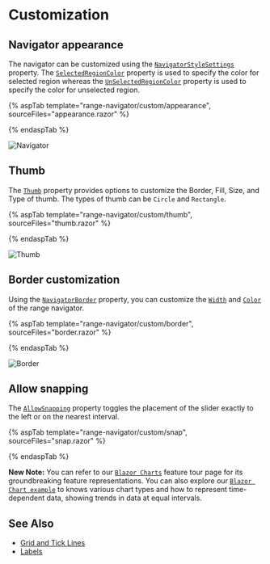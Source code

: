 # Customization

## Navigator appearance

The navigator can be customized using the [`NavigatorStyleSettings`](https://help.syncfusion.com/cr/blazor/Syncfusion.Blazor.Charts.RangeNavigatorStyleSettings.html) property. The [`SelectedRegionColor`](https://help.syncfusion.com/cr/blazor/Syncfusion.Blazor.Charts.RangeNavigatorStyleSettings.html#Syncfusion_Blazor_Charts_RangeNavigatorStyleSettings_SelectedRegionColor) property is used to specify the color for selected region whereas the [`UnSelectedRegionColor`](https://help.syncfusion.com/cr/blazor/Syncfusion.Blazor.Charts.RangeNavigatorStyleSettings.html#Syncfusion_Blazor_Charts_RangeNavigatorStyleSettings_UnselectedRegionColor) property is used to specify the color for unselected region.

{% aspTab template="range-navigator/custom/appearance", sourceFiles="appearance.razor" %}

{% endaspTab %}

![Navigator](images/custom/appearance.png)

## Thumb

The [`Thumb`](https://help.syncfusion.com/cr/blazor/Syncfusion.Blazor.Charts.RangeNavigatorStyleSettings.html#Syncfusion_Blazor_Charts_RangeNavigatorStyleSettings_Thumb) property provides options to customize the Border, Fill, Size, and Type of thumb. The types of thumb can be `Circle` and `Rectangle`.

{% aspTab template="range-navigator/custom/thumb", sourceFiles="thumb.razor" %}

{% endaspTab %}

![Thumb](images/custom/thumb.png)

## Border customization

Using the [`NavigatorBorder`](https://help.syncfusion.com/cr/blazor/Syncfusion.Blazor.Charts.ChartSeries.html#Syncfusion_Blazor_Charts_ChartSeries_IsClosed) property, you can customize the [`Width`](https://help.syncfusion.com/cr/blazor/Syncfusion.Blazor.Charts.RangeNavigatorBorder.html#Syncfusion_Blazor_Charts_RangeNavigatorBorder_Width) and [`Color`](https://help.syncfusion.com/cr/blazor/Syncfusion.Blazor.Charts.RangeNavigatorBorder.html#Syncfusion_Blazor_Charts_RangeNavigatorBorder_Color) of the range navigator.

{% aspTab template="range-navigator/custom/border", sourceFiles="border.razor" %}

{% endaspTab %}

![Border](images/custom/border.png)

## Allow snapping

The [`AllowSnapping`](https://help.syncfusion.com/cr/blazor/Syncfusion.Blazor.Charts.RangeNavigatorModel.html#Syncfusion_Blazor_Charts_RangeNavigatorModel_AllowSnapping) property toggles the placement of the slider exactly to the left or on the nearest interval.

{% aspTab template="range-navigator/custom/snap", sourceFiles="snap.razor" %}

{% endaspTab %}

**New Note:** You can refer to our [`Blazor Charts`](https://www.syncfusion.com/blazor-components/blazor-charts) feature tour page for its groundbreaking feature representations. You can also explore our [`Blazor Chart example`](https://blazor.syncfusion.com/demos/chart/line?theme=bootstrap4) to knows various chart types and how to represent time-dependent data, showing trends in data at equal intervals.

## See Also

* [Grid and Tick Lines](./grid-tick/)
* [Labels](./labels/)